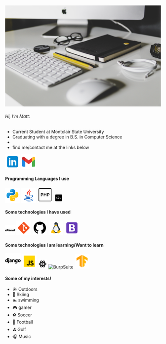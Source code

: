 ![Header](imgs/bannerpicture.jpg)

###### Hi, I'm Matt: 

- Current Student at Montclair State University
- Graduating with a degree in B.S. in Computer Science
- 
- find me/contact me at the links below

[![LinkedIn](imgs/icons8-linkedin-48%20(1).png)](https://www.linkedin.com/in/matthew-anzano/)
[![Gmail](imgs/icons8-gmail-48.png)](mailto:m99anzano@gmail.com)

#### Programming Languages I use
![Python](imgs/icons8-python-48.png)
![Java](imgs/icons8-java-48.png)
![PHP](imgs/icons8-php-50.png)
![SQL](imgs/icons8-sql-30.png)

#### Some technologies I have used
![Cpanel](imgs/icons8-cpanel-32.png)
![Git](imgs/icons8-git-48.png)
![Github](imgs/icons8-github-48.png)
![Linux](imgs/icons8-linux-48.png)
![Bootstrap](imgs/icons8-bootstrap-48.png)


#### Some technologies I am learning/Want to learn 
![Django](imgs/icons8-django-50.png)
![Javascript](imgs/icons8-javascript-48.png)
![React](imgs/icons8-react-30.png)
![BurpSuite]()
![TensorFlow](imgs/icons8-tensorflow-48.png)


#### Some of my interests!
- :sunny: Outdoors
- :ski: Skiing 
- :swimmer: swimming
- :video_game: gamer
- :soccer: Soccer
- :football: Football
- :golf: Golf
- :headphones: Music